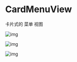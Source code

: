 # CardMenuView
卡片式的 菜单 视图

![img](/screenshot/Screenshot_20151205-114911.png)

![img](/screenshot/Screenshot_20151205-114926.png)

![img](/screenshot/Screenshot_20151205-114933.png)


